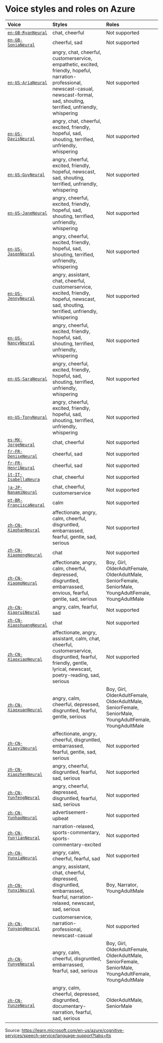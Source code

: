 # Voice styles and roles on Azure

| Voice                  | Styles         | Roles         |
| :--------------------- | :------------- | :------------ |
| [`en-GB-RyanNeural`](crate::azure::VoiceName::en_GB_RyanNeural) | chat, cheerful | Not supported |
| [`en-GB-SoniaNeural`](crate::azure::VoiceName::en_GB_SoniaNeural) | cheerful, sad | Not supported |
| [`en-US-AriaNeural`](crate::azure::VoiceName::en_US_AriaNeural) | angry, chat, cheerful, customerservice, empathetic, excited, friendly, hopeful, narration-professional, newscast-casual, newscast-formal, sad, shouting, terrified, unfriendly, whispering | Not supported |
| [`en-US-DavisNeural`](crate::azure::VoiceName::en_US_DavisNeural) | angry, chat, cheerful, excited, friendly, hopeful, sad, shouting, terrified, unfriendly, whispering | Not supported |
| [`en-US-GuyNeural`](crate::azure::VoiceName::en_US_GuyNeural) | angry, cheerful, excited, friendly, hopeful, newscast, sad, shouting, terrified, unfriendly, whispering | Not supported |
| [`en-US-JaneNeural`](crate::azure::VoiceName::en_US_JaneNeural) | angry, cheerful, excited, friendly, hopeful, sad, shouting, terrified, unfriendly, whispering | Not supported |
| [`en-US-JasonNeural`](crate::azure::VoiceName::en_US_JasonNeural) | angry, cheerful, excited, friendly, hopeful, sad, shouting, terrified, unfriendly, whispering | Not supported |
| [`en-US-JennyNeural`](crate::azure::VoiceName::en_US_JennyNeural) | angry, assistant, chat, cheerful, customerservice, excited, friendly, hopeful, newscast, sad, shouting, terrified, unfriendly, whispering | Not supported |
| [`en-US-NancyNeural`](crate::azure::VoiceName::en_US_NancyNeural) | angry, cheerful, excited, friendly, hopeful, sad, shouting, terrified, unfriendly, whispering | Not supported |
| [`en-US-SaraNeural`](crate::azure::VoiceName::en_US_SaraNeural) | angry, cheerful, excited, friendly, hopeful, sad, shouting, terrified, unfriendly, whispering | Not supported |
| [`en-US-TonyNeural`](crate::azure::VoiceName::en_US_TonyNeural) | angry, cheerful, excited, friendly, hopeful, sad, shouting, terrified, unfriendly, whispering | Not supported |
| [`es-MX-JorgeNeural`](crate::azure::VoiceName::es_MX_JorgeNeural) | chat, cheerful | Not supported |
| [`fr-FR-DeniseNeural`](crate::azure::VoiceName::fr_FR_DeniseNeural) | cheerful, sad | Not supported |
| [`fr-FR-HenriNeural`](crate::azure::VoiceName::fr_FR_HenriNeural) | cheerful, sad | Not supported |
| [`it-IT-IsabellaNeura`](crate::azure::VoiceName::it_IT_IsabellaNeura) | chat, cheerful | Not supported |
| [`ja-JP-NanamiNeural`](crate::azure::VoiceName::ja_JP_NanamiNeural) | chat, cheerful, customerservice | Not supported |
| [`pt-BR-FranciscaNeural`](crate::azure::VoiceName::pt_BR_FranciscaNeural) | calm | Not supported |
| [`zh-CN-XiaohanNeural`](crate::azure::VoiceName::zh_CN_XiaohanNeural) | affectionate, angry, calm, cheerful, disgruntled, embarrassed, fearful, gentle, sad, serious | Not supported |
| [`zh-CN-XiaomengNeural`](crate::azure::VoiceName::zh_CN_XiaomengNeural) | chat | Not supported |
| [`zh-CN-XiaomoNeural`](crate::azure::VoiceName::zh_CN_XiaomoNeural) | affectionate, angry, calm, cheerful, depressed, disgruntled, embarrassed, envious, fearful, gentle, sad, serious | Boy, Girl, OlderAdultFemale, OlderAdultMale, SeniorFemale, SeniorMale, YoungAdultFemale, YoungAdultMale |
| [`zh-CN-XiaoruiNeural`](crate::azure::VoiceName::zh_CN_XiaoruiNeural) | angry, calm, fearful, sad | Not supported |
| [`zh-CN-XiaoshuangNeural`](crate::azure::VoiceName::zh_CN_XiaoshuangNeural) | chat | Not supported |
| [`zh-CN-XiaoxiaoNeural`](crate::azure::VoiceName::zh_CN_XiaoxiaoNeural) | affectionate, angry, assistant, calm, chat, cheerful, customerservice, disgruntled, fearful, friendly, gentle, lyrical, newscast, poetry-reading, sad, serious | Not supported |
| [`zh-CN-XiaoxuanNeural`](crate::azure::VoiceName::zh_CN_XiaoxuanNeural) | angry, calm, cheerful, depressed, disgruntled, fearful, gentle, serious | Boy, Girl, OlderAdultFemale, OlderAdultMale, SeniorFemale, SeniorMale, YoungAdultFemale, YoungAdultMale |
| [`zh-CN-XiaoyiNeural`](crate::azure::VoiceName::zh_CN_XiaoyiNeural) | affectionate, angry, cheerful, disgruntled, embarrassed, fearful, gentle, sad, serious | Not supported |
| [`zh-CN-XiaozhenNeural`](crate::azure::VoiceName::zh_CN_XiaozhenNeural) | angry, cheerful, disgruntled, fearful, sad, serious | Not supported |
| [`zh-CN-YunfengNeural`](crate::azure::VoiceName::zh_CN_YunfengNeural) | angry, cheerful, depressed, disgruntled, fearful, sad, serious | Not supported |
| [`zh-CN-YunhaoNeural`](crate::azure::VoiceName::zh_CN_YunhaoNeural) | advertisement-upbeat | Not supported |
| [`zh-CN-YunjianNeural`](crate::azure::VoiceName::zh_CN_YunjianNeural) | narration-relaxed, sports-commentary, sports-commentary-excited | Not supported |
| [`zh-CN-YunxiaNeural`](crate::azure::VoiceName::zh_CN_YunxiaNeural) | angry, calm, cheerful, fearful, sad | Not supported |
| [`zh-CN-YunxiNeural`](crate::azure::VoiceName::zh_CN_YunxiNeural) | angry, assistant, chat, cheerful, depressed, disgruntled, embarrassed, fearful, narration-relaxed, newscast, sad, serious | Boy, Narrator, YoungAdultMale |
| [`zh-CN-YunyangNeural`](crate::azure::VoiceName::zh_CN_YunyangNeural) | customerservice, narration-professional, newscast-casual | Not supported |
| [`zh-CN-YunyeNeural`](crate::azure::VoiceName::zh_CN_YunyeNeural) | angry, calm, cheerful, disgruntled, embarrassed, fearful, sad, serious | Boy, Girl, OlderAdultFemale, OlderAdultMale, SeniorFemale, SeniorMale, YoungAdultFemale, YoungAdultMale |
| [`zh-CN-YunzeNeural`](crate::azure::VoiceName::zh_CN_YunzeNeural) | angry, calm, cheerful, depressed, disgruntled, documentary-narration, fearful, sad, serious | OlderAdultMale, SeniorMale |

Source: <https://learn.microsoft.com/en-us/azure/cognitive-services/speech-service/language-support?tabs=tts>